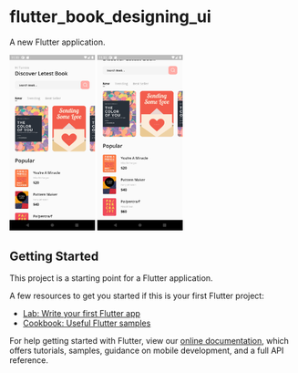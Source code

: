 # flutter_book_designing_ui

A new Flutter application.

<img src="images/Screenshot_1621447179.png" width=150/>       <img src="images/Screenshot_1621447185.png" width=150/>
## Getting Started

This project is a starting point for a Flutter application.

A few resources to get you started if this is your first Flutter project:

- [Lab: Write your first Flutter app](https://flutter.dev/docs/get-started/codelab)
- [Cookbook: Useful Flutter samples](https://flutter.dev/docs/cookbook)

For help getting started with Flutter, view our
[online documentation](https://flutter.dev/docs), which offers tutorials,
samples, guidance on mobile development, and a full API reference.
